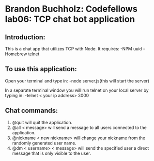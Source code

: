 # Brandon Buchholz: Codefellows lab06: TCP chat bot application
 
## Introduction:
This is a chat app that utilizes TCP with Node. 
It requires:
-NPM uuid
-Homebrew telnet

## To use this application:
Open your terminal and type in:
-node server.js(this will start the server)

In a separate terminal window you will run telnet on your local server by typing in:
-telnet < your ip address> 3000

## Chat commands:
1. @quit will quit the application.
2. @all < message> will send a message to all users connected to the application.
3. @nickname < new nickname> will change your nickname from the randomly generated user name.
4. @dm < username> < message> will send the specified user a direct message that is only visible to the user.